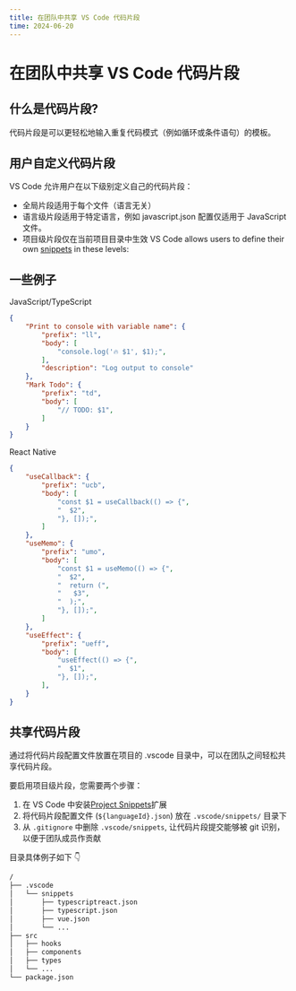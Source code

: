 ```yaml
---
title: 在团队中共享 VS Code 代码片段
time: 2024-06-20
---
```


# 在团队中共享 VS Code 代码片段

## 什么是代码片段?

代码片段是可以更轻松地输入重复代码模式（例如循环或条件语句）的模板。

## 用户自定义代码片段

VS Code 允许用户在以下级别定义自己的代码片段：
- 全局片段适用于每个文件（语言无关）
- 语言级片段适用于特定语言，例如 javascript.json 配置仅适用于 JavaScript 文件。
- 项目级片段仅在当前项目目录中生效
VS Code allows users to define their own [snippets](https://code.visualstudio.com/docs/editor/userdefinedsnippets) in these levels:

## 一些例子

JavaScript/TypeScript
```json
{
    "Print to console with variable name": {
        "prefix": "ll",
        "body": [
            "console.log('🔥 $1', $1);",
        ],
        "description": "Log output to console"
    },
    "Mark Todo": {
        "prefix": "td",
        "body": [
            "// TODO: $1",
        ]
    }
}
```

React Native
```json
{
    "useCallback": {
        "prefix": "ucb",
        "body": [
            "const $1 = useCallback(() => {",
            "  $2",
            "}, []);",
        ]
    },
    "useMemo": {
        "prefix": "umo",
        "body": [
            "const $1 = useMemo(() => {",
            "  $2",
            "  return (",
            "	$3",
            "  );",
            "}, []);",
        ]
    },
    "useEffect": {
        "prefix": "ueff",
        "body": [
            "useEffect(() => {",
            "  $1",
            "}, []);",
        ],
    }
}
```

## 共享代码片段

通过将代码片段配置文件放置在项目的 .vscode 目录中，可以在团队之间轻松共享代码片段。

要启用项目级片段，您需要两个步骤：
1. 在 VS Code 中安装[Project Snippets](https://marketplace.visualstudio.com/items?itemName=rebornix.project-snippets)扩展
2. 将代码片段配置文件 (`${languageId}.json`) 放在 `.vscode/snippets/` 目录下
3. 从 `.gitignore` 中删除 `.vscode/snippets`, 让代码片段提交能够被 git 识别，以便于团队成员作贡献

目录具体例子如下 👇
```bash
/
├── .vscode
│   └── snippets
│       ├── typescriptreact.json
│       ├── typescript.json
│       ├── vue.json
│       └── ...
├── src
│   ├── hooks
│   ├── components
│   ├── types
│   └── ...
└── package.json
```